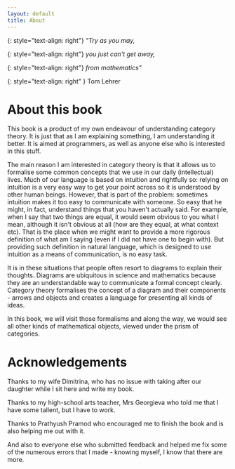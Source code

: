 ```yaml
---
layout: default
title: About 
---
```


{: style="text-align: right"}
*"Try as you may,*

{: style="text-align: right"}
*you just can't get away,*

{: style="text-align: right"}
*from mathematics"*

{: style="text-align: right" }
Tom Lehrer 

About this book
===

This book is a product of my own endeavour of understanding category theory. It is just that as I am explaining something, I am understanding it better. It is aimed at programmers, as well as anyone else who is interested in this stuff. 

The main reason I am interested in category theory is that it allows us to formalise some common concepts that we use in our daily (intellectual) lives. Much of our language is based on intuition and rightfully so: relying on intuition is a very easy way to get your point across so it is understood by other human beings. However, that is part of the problem: sometimes intuition makes it too easy to communicate with someone. So easy that he might, in fact, understand things that you haven't actually said. For example, when I say that two things are equal, it would seem obvious to you what I mean, although it isn't obvious at all (how are they equal, at what context etc). That is the place when we might want to provide a more rigorous definition of what am I saying (even if I did not have one to begin with). But providing such definition in natural language, which is designed to use intuition as a means of communication, is no easy task. 

It is in these situations that people often resort to diagrams to explain their thoughts. Diagrams are ubiquitous in science and mathematics because they are an understandable way to communicate a formal concept clearly. Category theory formalises the concept of a diagram and their components - arrows and objects and creates a language for presenting all kinds of ideas.

In this book, we will visit those formalisms and along the way, we would see all other kinds of mathematical objects, viewed under the prism of categories.

Acknowledgements
===

Thanks to my wife Dimitrina, who has no issue with taking after our daughter while I sit here and write my book.

Thanks to my high-school arts teacher, Mrs Georgieva who told me that I have some tallent, but I have to work.

Thanks to Prathyush Pramod who encouraged me to finish the book and is also helping me out with it.

And also to everyone else who submitted feedback and helped me fix some of the numerous errors that I made - knowing myself, I know that there are more.
